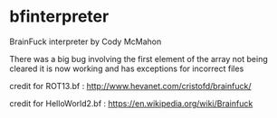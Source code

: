 # bfinterpreter

BrainFuck interpreter by Cody McMahon

There was a big bug involving the first element of the array not being cleared 
it is now working and has exceptions for incorrect files 


credit for ROT13.bf : http://www.hevanet.com/cristofd/brainfuck/ 

credit for HelloWorld2.bf : https://en.wikipedia.org/wiki/Brainfuck
